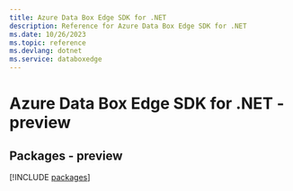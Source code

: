 ```yaml
---
title: Azure Data Box Edge SDK for .NET
description: Reference for Azure Data Box Edge SDK for .NET
ms.date: 10/26/2023
ms.topic: reference
ms.devlang: dotnet
ms.service: databoxedge
---
```

# Azure Data Box Edge SDK for .NET - preview
## Packages - preview
[!INCLUDE [packages](data-box-edge-index.md)]